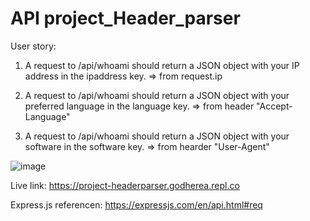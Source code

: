 # API project_Header_parser

User story: 

1. A request to /api/whoami should return a JSON object with your IP address in the ipaddress key. => from request.ip

2. A request to /api/whoami should return a JSON object with your preferred language in the language key. => from header "Accept-Language"

3. A request to /api/whoami should return a JSON object with your software in the software key. => from hearder "User-Agent"

![image](https://user-images.githubusercontent.com/99662300/169046467-ee619ee9-8cf3-45de-a42f-2cb06028d7ad.png)

Live link: https://project-headerparser.godherea.repl.co

Express.js referencen: https://expressjs.com/en/api.html#req

